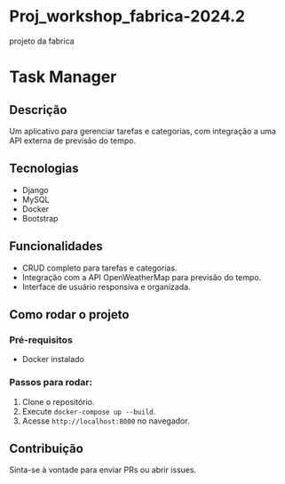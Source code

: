 # Proj_workshop_fabrica-2024.2
 projeto da fabrica
 # Task Manager

## Descrição
Um aplicativo para gerenciar tarefas e categorias, com integração a uma API externa de previsão do tempo.

## Tecnologias
- Django
- MySQL
- Docker
- Bootstrap

## Funcionalidades
- CRUD completo para tarefas e categorias.
- Integração com a API OpenWeatherMap para previsão do tempo.
- Interface de usuário responsiva e organizada.

## Como rodar o projeto

### Pré-requisitos
- Docker instalado

### Passos para rodar:
1. Clone o repositório.
2. Execute `docker-compose up --build`.
3. Acesse `http://localhost:8000` no navegador.

## Contribuição
Sinta-se à vontade para enviar PRs ou abrir issues.


